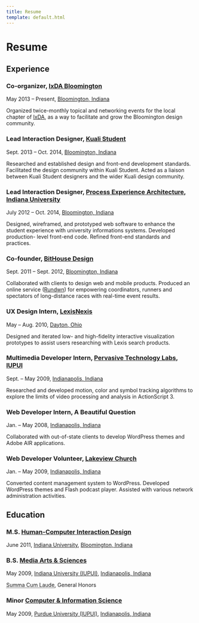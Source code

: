 ```yaml
---
title: Resume
template: default.html
---
```


# Resume

## Experience

### Co-organizer, [IxDA Bloomington](http://www.meetup.com/IxDA-Bloomington/)

<time datatime="2013-05">May 2013</time> &ndash; Present,
[Bloomington, Indiana](https://www.google.com/maps/place/Bloomington,+IN/)

Organized twice-monthly topical and networking events for the local chapter of
[IxDA](http://ixda.org 'Interaction Design Association'), as a way to facilitate
and grow the Bloomington design community.

### Lead Interaction Designer, [Kuali Student](http://www.kuali.org/ks)

<time datatime="2013-09">Sept. 2013</time> &ndash; <time datatime="2014-10">Oct. 2014</time>,
[Bloomington, Indiana](https://www.google.com/maps/place/Bloomington,+IN/)

Researched and established design and front-end development standards.
Facilitated the design community within Kuali Student.
Acted as a liaison between Kuali Student designers and the wider Kuali design community.

### Lead Interaction Designer, [Process Experience Architecture](http://pxa.iu.edu), [Indiana University](http://iu.edu)

<time datatime="2012-07">July 2012</time> &ndash; <time datatime="2014-10">Oct. 2014</time>,
[Bloomington, Indiana](https://www.google.com/maps/place/Bloomington,+IN/)

Designed, wireframed, and prototyped web software to enhance the student
experience with university informations systems.
Developed production- level front-end code.
Refined front-end standards and practices.

### Co-founder, [BitHouse Design](http://bithousedesign.com)

<time datetime="2011-09">Sept. 2011 &ndash; <time datetime="2012-09">Sept. 2012</time>,
[Bloomington, Indiana](https://www.google.com/maps/place/Bloomington,+IN/)

Collaborated with clients to design web and mobile products.
Produced an online service ([Rundwn](http://rundwn.com)) for empowering coordinators,
runners and spectators of long-distance races with real-time event results.

### UX Design Intern, [LexisNexis](http://www.lexisnexis.com)

<time datetime="2010-05">May &ndash; <time datetime="2010-08">Aug. 2010</time>,
[Dayton, Ohio](https://www.google.com/maps/place/Dayton,+OH/)

Designed and iterated low- and high-fidelity interactive visualization prototypes
to assist users researching with Lexis search products.

### Multimedia Developer Intern, [Pervasive Technology Labs](http://vis.iu.edu), [IUPUI](http://www.iupui.edu 'Indiana University-Purdue University Indianapolis')

<time datetime="2008-09">Sept. &ndash; <time datetime="2009-05">May 2009</time>,
[Indianapolis, Indiana](https://www.google.com/maps/place/Indianapolis,+IN/)

Researched and developed motion, color and symbol tracking algorithms to explore
the limits of video processing and analysis in ActionScript 3.

### Web Developer Intern, A Beautiful Question

<time datetime="2008-01">Jan. &ndash; <time datetime="2008-05">May 2008</time>,
[Indianapolis, Indiana](https://www.google.com/maps/place/Indianapolis,+IN/)

Collaborated with out-of-state clients to develop WordPress themes and Adobe AIR
applications.

### Web Developer Volunteer, [Lakeview Church](http://www.lakeviewchurch.org)

<time datetime="2007-01">Jan. &ndash; <time datetime="2009-05">May 2009</time>,
[Indianapolis, Indiana](https://www.google.com/maps/place/Indianapolis,+IN/)

Converted content management system to WordPress.
Developed WordPress themes and Flash podcast player.
Assisted with various network administration activities.

## Education

### M.S. [Human-Computer Interaction Design](http://hcid.informatics.indiana.edu)

<time datatime="2011-06">June 2011</time>,
[Indiana University](http://iu.edu),
[Bloomington, Indiana](https://www.google.com/maps/place/Bloomington,+IN/)

### B.S. [Media Arts & Sciences](http://soic.iupui.edu/undergraduate/degrees/media-arts/)

<time datatime="2009-05">May 2009</time>,
[Indiana University (IUPUI)](http://iupui.edu),
[Indianapolis, Indiana](https://www.google.com/maps/place/Indianapolis,+IN/)

<abbr title="With Highest Honors">Summa Cum Laude</abbr>,
General Honors

### Minor [Computer & Information Science](http://cs.iupui.edu)

<time datatime="2009-05">May 2009</time>,
[Purdue University (IUPUI)](http://iupui.edu),
[Indianapolis, Indiana](https://www.google.com/maps/place/Indianapolis,+IN/)
